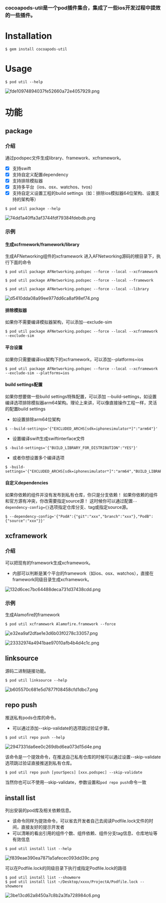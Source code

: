 ### **cocoapods-util是一个pod插件集合，集成了一些ios开发过程中提效的一些插件。**

# Installation

```
$ gem install cocoapods-util
```

# Usage

```
$ pod util --help
```

![fde10974894037fe52660a72e4057929.png](./assets/fde10974894037fe52660a72e4057929.png)

# 功能

## package

### 介绍

通过podspec文件生成library、framework、xcframework。

- [x] 支持swift
- [x] 支持自定义配置dependency
- [x] 支持排除模拟器
- [x] 支持多平台（ios、osx、watchos、tvos）
- [x] 支持自定义设置工程的build settings（如：排除ios模拟器64位架构、设置支持的架构等）

```
$ pod util package --help
```

![74dd1a40ffa3af3744fdf79384fdebdb.png](./assets/74dd1a40ffa3af3744fdf79384fdebdb.png)

### 示例

#### 生成xcfrmework/framework/library

生成AFNetworking组件的xcframework 进入AFNetworking源码的根目录下，执行下面的命令

```
$ pod util package AFNetworking.podspec --force --local --xcframework

$ pod util package AFNetworking.podspec --force --local --framework

$ pod util package AFNetworking.podspec --force --local --library
```

![d5410dda08a99ee977dd6ca8af98ef74.png](./assets/d5410dda08a99ee977dd6ca8af98ef74.png)

#### 排除模拟器

如果你不需要编译模拟器架构，可以添加--exclude-sim

```
$ pod util package AFNetworking.podspec --force --local --xcframework --exclude-sim
```

#### 平台设置

如果你只需要编译ios架构下的xcframework，可以添加--platforms=ios

```
$ pod util package AFNetworking.podspec --force --local --xcframework --exclude-sim --platforms=ios
```

#### build settings配置

如果你想要做一些build settings特殊配置，可以添加 --build-settings，如设置编译选项排除模拟器arm64架构。理论上来讲，可以像直接操作工程一样，灵活的配置build settings

- 如设置排除arm64位架构

```
$ --build-settings='{"EXCLUDED_ARCHS[sdk=iphonesimulator*]":"arm64"}'
```

- 设置编译swift生成swiftinterface文件

```
$ -build-settings='{"BUILD_LIBRARY_FOR_DISTRIBUTION":"YES"}'
```

- 或者你想设置多个编译选项

```
$ -build-settings='{"EXCLUDED_ARCHS[sdk=iphonesimulator*]":"arm64","BUILD_LIBRARY_FOR_DISTRIBUTION":"YES","VALID_ARCHS":"arm64"}'
```

#### 自定义dependencies

如果你依赖的组件并没有发布到私有仓库，你只是分支依赖！ 如果你依赖的组件和官方源有冲突，你改需要指定source源！ 这时候你可以通过配置`--dependency-config={}`选项指定仓库分支、tag或指定source源。

```
$ --dependency-config='{"PodA":{"git":"xxx","branch":"xxx"},"PodB":{"source":"xxx"}}'
```

## xcframework

### 介绍

可以把现有的framework生成xcframework。

- 内部可以判断是某个平台的framework（如ios、osx、watchos），直接在framework同级目录生成xcframework。

![132d6cec7bc64488deca731d37438cdd.png](./assets/132d6cec7bc64488deca731d37438cdd.png)

### 示例

生成Alamofire的framework

```
$ pod util xcframework Alamofire.framework --force 
```

![e32ea9af2dfae1e3d6b03f0278c33057.png](./assets/e32ea9af2dfae1e3d6b03f0278c33057.png)

![23332974a4941bae97010afb4b4d4c1c.png](./assets/23332974a4941bae97010afb4b4d4c1c.png)

## linksource

源码二进制链接功能。

```
$ pod util linksource --help
```

![b605570c681e5d7877f08458cfd1dbc7.png](./assets/b605570c681e5d7877f08458cfd1dbc7.png)

## repo push

推送私有pods仓库的命令。

- 可以通过添加--skip-validate的选项跳过验证步骤。

```
$ pod util repo push --help
```

![2947331da6ee0c269dbd6ea073d15d4e.png](./assets/2947331da6ee0c269dbd6ea073d15d4e.png)

该命令是一个提效命令，在推送自己私有仓库的时候可以通过设置--skip-validate选项跳过验证直接推送到私有仓库。

```
$ pod util repo push [yourSpecs] [xxx.podspec] --skip-validate
```

当然你也可以不使用--skip-validate，参数设置和`pod repo push`命令一致

## install list

列出安装的pod库及相关依赖信息。

- 该命令同样为提效命令，可以省去开发者自己去阅读Podfile.lock文件的时间，直接友好的提示开发者
- 可以清晰的看出引用的组件个数、组件依赖、组件分支tag信息、仓库地址等有效信息

```
$ pod util install list --help
```

![f839eae390ea7871a5afecec093dd39c.png](./assets/f839eae390ea7871a5afecec093dd39c.png)

可以在Podfile.lock的同级目录下执行或指定Podfile.lock的路径

```
$ pod util install list --showmore
$ pod util install list ~/Desktop/xxxx/ProjectA/Podfile.lock --showmore
```

![3be13cd62a8450a7c8b2a3fa728984c6.png](./assets/3be13cd62a8450a7c8b2a3fa728984c6.png)